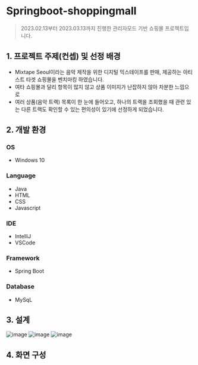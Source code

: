 # Springboot-shoppingmall
> 2023.02.13부터 2023.03.13까지 진행한 관리자모드 기반 쇼핑몰 프로젝트입니다.

## 1. 프로젝트 주제(컨셉) 및 선정 배경
- Mixtape Seoul이라는 음악 제작을 위한 디지털 믹스테이프를 판매, 
  제공하는 아티스트 타겟 쇼핑몰을 벤치마킹 하였습니다.
- 여타 쇼핑몰과 달리 항목이 많지 않고
  상품 이미지가 난잡하지 않아 차분한 느낌으로
- 여러 상품(음악 트랙) 목록이 한 눈에 들어오고,
  하나의 트랙을 조회했을 때 관련 있는 다른 트랙도
  확인할 수 있는 편의성이 있기에 선정하게 되었습니다.

## 2. 개발 환경

### OS
- Windows 10

### Language
- Java
- HTML
- CSS
- Javascript

### IDE
- IntelliJ
- VSCode

### Framework
- Spring Boot

### Database
- MySqL


## 3. 설계
![image](https://user-images.githubusercontent.com/60785586/157270413-a85c601b-a777-4c75-a6c7-59a0ea05d4a0.png)
![image](https://user-images.githubusercontent.com/60785586/157270538-bd6307b0-cc9f-4ebf-8e95-989fbeff764d.png)
![image](https://user-images.githubusercontent.com/60785586/157270565-b04925a3-173c-4cff-9080-6bef55cd2280.png)



## 4. 화면 구성

